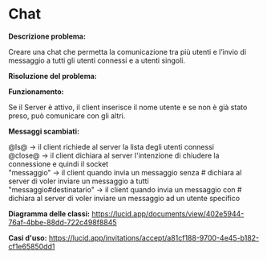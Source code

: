 # Chat

**Descrizione problema:**

Creare una chat che permetta la comunicazione tra più utenti e l’invio di messaggio a tutti gli utenti connessi e a utenti singoli.

**Risoluzione del problema:**



**Funzionamento:**

Se il Server è attivo, il client inserisce il nome utente e se non è già stato preso, può comunicare con gli altri.

**Messaggi scambiati:**

@ls@ -> il client richiede al server la lista degli utenti connessi <br/>
@close@ -> il client dichiara al server l'intenzione di chiudere la connessione e quindi il socket <br/>
"messaggio" -> il client quando invia un messaggio senza # dichiara al server di voler inviare un messaggio a tutti <br/>
"messaggio#destinatario" -> il client quando invia un messaggio con # dichiara al server di voler inviare un messaggio ad un utente specifico<br/>

**Diagramma delle classi:**
https://lucid.app/documents/view/402e5944-76af-4bbe-88dd-722c498f8845

**Casi d'uso:**
https://lucid.app/invitations/accept/a81cf188-9700-4e45-b182-cf1e65850dd1
